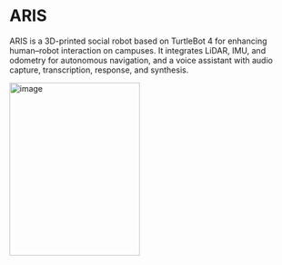 # ARIS
ARIS is a 3D-printed social robot based on TurtleBot 4 for enhancing human–robot interaction on campuses. It integrates LiDAR, IMU, and odometry for autonomous navigation, and a voice assistant with audio capture, transcription, response, and synthesis.

<img width="229" height="305" alt="image" src="https://github.com/user-attachments/assets/5bc756af-95c9-4ffa-88e2-76a880ef5d85" />



